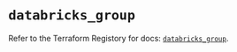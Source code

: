# `databricks_group`

Refer to the Terraform Registory for docs: [`databricks_group`](https://registry.terraform.io/providers/databricks/databricks/1.25.1/docs/resources/group).
